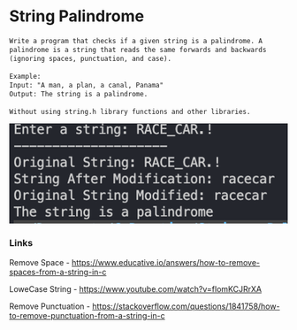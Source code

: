 # String Palindrome

    Write a program that checks if a given string is a palindrome. A palindrome is a string that reads the same forwards and backwards (ignoring spaces, punctuation, and case).

    Example:
    Input: "A man, a plan, a canal, Panama"
    Output: The string is a palindrome.

    Without using string.h library functions and other libraries.

![Program Output](./output.png)

### Links
Remove Space - https://www.educative.io/answers/how-to-remove-spaces-from-a-string-in-c

LoweCase String - https://www.youtube.com/watch?v=flomKCJRrXA

Remove Punctuation - https://stackoverflow.com/questions/1841758/how-to-remove-punctuation-from-a-string-in-c
